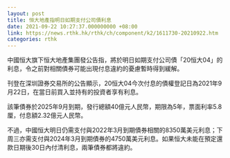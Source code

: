 ```yaml
---
layout: post
title: 恒大地產指明日如期支付公司債利息
date: 2021-09-22 10:27:37.000000000 +08:00
link: https://news.rthk.hk/rthk/ch/component/k2/1611730-20210922.htm
categories: rthk
---
```


中國恒大旗下恒大地產集團發公告指，將於明日如期支付公司債「20恒大04」的利息，令之前對相關債券可能出現付息違約的憂慮暫時得到緩解。

刊登在深圳證券交易所的公告顯示，20恒大04今次付息的債權登記日為2021年9月22日，在當日前買入並持有的投資者享有利息。

該筆債券於2025年9月到期，發行總額40億元人民幣，期限為5年，票面利率5.8厘，付息額2.32億元人民幣。

不過，中國恒大明日仍需支付與2022年3月到期債券相關的8350萬美元利息；下周三亦需支付與2024年3月到期債券的4750萬美元利息。如果恒大未能在預定還款日期後30日內付清利息，兩筆債券都將違約。
